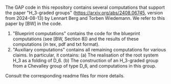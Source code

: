 The GAP code in this repository contains several computations that support the paper "H_3-graded groups" (https://arxiv.org/abs/2408.06745, version from 2024-08-13) by Lennart Berg and Torben Wiedemann. We refer to this paper by [BW] in the code.
1. "Blueprint computations" contains the code for the blueprint computations (see [BW, Section 8]) and the results of these computations (in tex, pdf and txt format).
2. "Auxiliary computations" contains all remaining computations for various claims. In particular, it contains:
   (a) The realisation of the root system H_3 as a folding of D_6.
   (b) The construction of an H_3-graded group from a Chevalley group of type D_6, and computations in this group.
   
Consult the corresponding readme files for more details.
